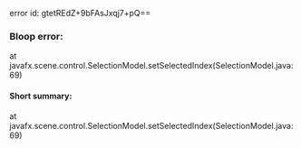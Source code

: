 error id: gtetREdZ+9bFAsJxqj7+pQ==
### Bloop error:

at javafx.scene.control.SelectionModel.setSelectedIndex(SelectionModel.java:69)
#### Short summary: 

at javafx.scene.control.SelectionModel.setSelectedIndex(SelectionModel.java:69)